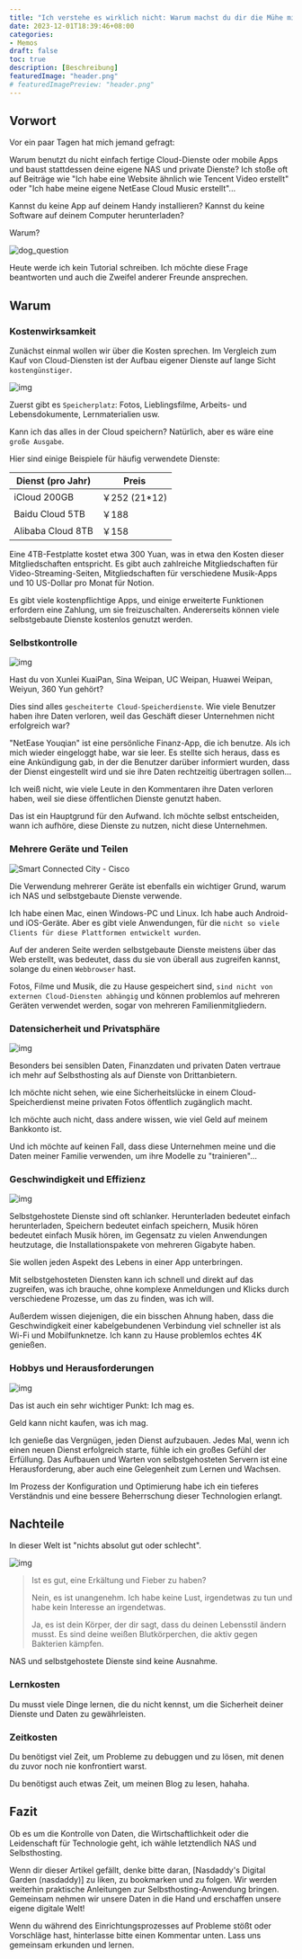```yaml
---
title: "Ich verstehe es wirklich nicht: Warum machst du dir die Mühe mit NAS und Selbstquälerei, um private Dienste aufzubauen?"
date: 2023-12-01T18:39:46+08:00
categories:
- Memos
draft: false
toc: true
description: [Beschreibung]
featuredImage: "header.png"
# featuredImagePreview: "header.png"
---
```


## Vorwort

Vor ein paar Tagen hat mich jemand gefragt:

Warum benutzt du nicht einfach fertige Cloud-Dienste oder mobile Apps und baust stattdessen deine eigene NAS und private Dienste? Ich stoße oft auf Beiträge wie "Ich habe eine Website ähnlich wie Tencent Video erstellt" oder "Ich habe meine eigene NetEase Cloud Music erstellt"...

Kannst du keine App auf deinem Handy installieren? Kannst du keine Software auf deinem Computer herunterladen?

Warum?

![dog_question](question.gif)

Heute werde ich kein Tutorial schreiben. Ich möchte diese Frage beantworten und auch die Zweifel anderer Freunde ansprechen.

## Warum

### Kostenwirksamkeit

Zunächst einmal wollen wir über die Kosten sprechen. Im Vergleich zum Kauf von Cloud-Diensten ist der Aufbau eigener Dienste auf lange Sicht `kostengünstiger`.

![img](562c11dfa9ec8a1331b9b3edf003918fa0ecc018)

Zuerst gibt es `Speicherplatz`: Fotos, Lieblingsfilme, Arbeits- und Lebensdokumente, Lernmaterialien usw.

Kann ich das alles in der Cloud speichern? Natürlich, aber es wäre eine `große Ausgabe`.

Hier sind einige Beispiele für häufig verwendete Dienste:

| Dienst (pro Jahr) | Preis         |
| ----------------- | ------------- |
| iCloud 200GB      | ￥252 (21*12) |
| Baidu Cloud 5TB   | ￥188         |
| Alibaba Cloud 8TB | ￥158         |

Eine 4TB-Festplatte kostet etwa 300 Yuan, was in etwa den Kosten dieser Mitgliedschaften entspricht. Es gibt auch zahlreiche Mitgliedschaften für Video-Streaming-Seiten, Mitgliedschaften für verschiedene Musik-Apps und 10 US-Dollar pro Monat für Notion.

Es gibt viele kostenpflichtige Apps, und einige erweiterte Funktionen erfordern eine Zahlung, um sie freizuschalten. Andererseits können viele selbstgebaute Dienste kostenlos genutzt werden.

### Selbstkontrolle

![img](dfb87eb5dc73dad79c49031070e7f96f.png)

Hast du von Xunlei KuaiPan, Sina Weipan, UC Weipan, Huawei Weipan, Weiyun, 360 Yun gehört?

Dies sind alles `gescheiterte Cloud-Speicherdienste`. Wie viele Benutzer haben ihre Daten verloren, weil das Geschäft dieser Unternehmen nicht erfolgreich war?

"NetEase Youqian" ist eine persönliche Finanz-App, die ich benutze. Als ich mich wieder eingeloggt habe, war sie leer. Es stellte sich heraus, dass es eine Ankündigung gab, in der die Benutzer darüber informiert wurden, dass der Dienst eingestellt wird und sie ihre Daten rechtzeitig übertragen sollen...

Ich weiß nicht, wie viele Leute in den Kommentaren ihre Daten verloren haben, weil sie diese öffentlichen Dienste genutzt haben.

Das ist ein Hauptgrund für den Aufwand. Ich möchte selbst entscheiden, wann ich aufhöre, diese Dienste zu nutzen, nicht diese Unternehmen.

### Mehrere Geräte und Teilen

![Smart Connected City - Cisco](1492588363483.png)

Die Verwendung mehrerer Geräte ist ebenfalls ein wichtiger Grund, warum ich NAS und selbstgebaute Dienste verwende.

Ich habe einen Mac, einen Windows-PC und Linux. Ich habe auch Android- und iOS-Geräte. Aber es gibt viele Anwendungen, für die `nicht so viele Clients für diese Plattformen entwickelt wurden`.

Auf der anderen Seite werden selbstgebaute Dienste meistens über das Web erstellt, was bedeutet, dass du sie von überall aus zugreifen kannst, solange du einen `Webbrowser` hast.

Fotos, Filme und Musik, die zu Hause gespeichert sind, `sind nicht von externen Cloud-Diensten abhängig` und können problemlos auf mehreren Geräten verwendet werden, sogar von mehreren Familienmitgliedern.

### Datensicherheit und Privatsphäre

![img](large_SMfHAkyDmc-Lm3oEuHW1UqAV_A8pS9BjOkWByYMc4dY.jpg)

Besonders bei sensiblen Daten, Finanzdaten und privaten Daten vertraue ich mehr auf Selbsthosting als auf Dienste von Drittanbietern.

Ich möchte nicht sehen, wie eine Sicherheitslücke in einem Cloud-Speicherdienst meine privaten Fotos öffentlich zugänglich macht.

Ich möchte auch nicht, dass andere wissen, wie viel Geld auf meinem Bankkonto ist.

Und ich möchte auf keinen Fall, dass diese Unternehmen meine und die Daten meiner Familie verwenden, um ihre Modelle zu "trainieren"...

### Geschwindigkeit und Effizienz

![img](w700d1q75cms.jpg)

Selbstgehostete Dienste sind oft schlanker. Herunterladen bedeutet einfach herunterladen, Speichern bedeutet einfach speichern, Musik hören bedeutet einfach Musik hören, im Gegensatz zu vielen Anwendungen heutzutage, die Installationspakete von mehreren Gigabyte haben.

Sie wollen jeden Aspekt des Lebens in einer App unterbringen.

Mit selbstgehosteten Diensten kann ich schnell und direkt auf das zugreifen, was ich brauche, ohne komplexe Anmeldungen und Klicks durch verschiedene Prozesse, um das zu finden, was ich will.

Außerdem wissen diejenigen, die ein bisschen Ahnung haben, dass die Geschwindigkeit einer kabelgebundenen Verbindung viel schneller ist als Wi-Fi und Mobilfunknetze. Ich kann zu Hause problemlos echtes 4K genießen.

### Hobbys und Herausforderungen

![img](349a75a5e4104fd9960b73fc369ee67f.jpeg)

Das ist auch ein sehr wichtiger Punkt: Ich mag es.

Geld kann nicht kaufen, was ich mag.

Ich genieße das Vergnügen, jeden Dienst aufzubauen. Jedes Mal, wenn ich einen neuen Dienst erfolgreich starte, fühle ich ein großes Gefühl der Erfüllung. Das Aufbauen und Warten von selbstgehosteten Servern ist eine Herausforderung, aber auch eine Gelegenheit zum Lernen und Wachsen.

Im Prozess der Konfiguration und Optimierung habe ich ein tieferes Verständnis und eine bessere Beherrschung dieser Technologien erlangt.

## Nachteile

In dieser Welt ist "nichts absolut gut oder schlecht".

![img](9966610d1e8f4bdc8c2acfacb4490862.jpeg)

> Ist es gut, eine Erkältung und Fieber zu haben?
>
> Nein, es ist unangenehm. Ich habe keine Lust, irgendetwas zu tun und habe kein Interesse an irgendetwas.
>
> Ja, es ist dein Körper, der dir sagt, dass du deinen Lebensstil ändern musst. Es sind deine weißen Blutkörperchen, die aktiv gegen Bakterien kämpfen.

NAS und selbstgehostete Dienste sind keine Ausnahme.

### Lernkosten

Du musst viele Dinge lernen, die du nicht kennst, um die Sicherheit deiner Dienste und Daten zu gewährleisten.

### Zeitkosten

Du benötigst viel Zeit, um Probleme zu debuggen und zu lösen, mit denen du zuvor noch nie konfrontiert warst.

Du benötigst auch etwas Zeit, um meinen Blog zu lesen, hahaha.

## Fazit

Ob es um die Kontrolle von Daten, die Wirtschaftlichkeit oder die Leidenschaft für Technologie geht, ich wähle letztendlich NAS und Selbsthosting.

Wenn dir dieser Artikel gefällt, denke bitte daran, [Nasdaddy's Digital Garden (nasdaddy)] zu liken, zu bookmarken und zu folgen. Wir werden weiterhin praktische Anleitungen zur Selbsthosting-Anwendung bringen. Gemeinsam nehmen wir unsere Daten in die Hand und erschaffen unsere eigene digitale Welt!

Wenn du während des Einrichtungsprozesses auf Probleme stößt oder Vorschläge hast, hinterlasse bitte einen Kommentar unten. Lass uns gemeinsam erkunden und lernen.
